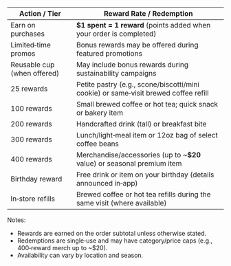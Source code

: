 | Action / Tier                                    | Reward Rate / Redemption                                                                 |
| ------------------------------------------------ | ----------------------------------------------------------------------------------------- |
| Earn on purchases                                | **$1 spent = 1 reward** (points added when your order is completed)                      |
| Limited‑time promos                               | Bonus rewards may be offered during featured promotions                                   |
| Reusable cup (when offered)                       | May include bonus rewards during sustainability campaigns                                  |
| 25 rewards                                       | Petite pastry (e.g., scone/biscotti/mini cookie) or same‑visit brewed coffee refill       |
| 100 rewards                                      | Small brewed coffee or hot tea; quick snack or bakery item                                |
| 200 rewards                                      | Handcrafted drink (tall) or breakfast bite                                               |
| 300 rewards                                      | Lunch/light‑meal item or 12oz bag of select coffee beans                                  |
| 400 rewards                                      | Merchandise/accessories (up to ~**$20** value) or seasonal premium item                   |
| Birthday reward                                  | Free drink or item on your birthday (details announced in‑app)                            |
| In‑store refills                                 | Brewed coffee or hot tea refills during the same visit (where available)                  |

Notes:
- Rewards are earned on the order subtotal unless otherwise stated.
- Redemptions are single‑use and may have category/price caps (e.g., 400‑reward merch up to ~$20).
- Availability can vary by location and season.
